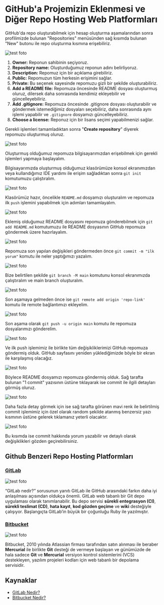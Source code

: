 # GitHub'a Projemizin Eklenmesi ve Diğer Repo Hosting Web Platformları

GitHub'da repo oluşturabilmek için hesap oluşturma aşamalarından sonra profilimizde bulunan "Repositories" menüsünden sağ kısımda bulunan "New" butonu ile repo oluşturma kısmına erişebiliriz.

![test foto](https://raw.githubusercontent.com/Kodluyoruz/taskforce/git/git/githuba-projemizin-eklenmesi-ve-diger-repo-hosting-web-platformlari/figures/github-repo-create.png)

1. **Owner:** Reponun sahibinin seçiyoruz.
2. **Repository name:** Oluşturduğumuz reponun adını belirliyoruz.
3. **Description:** Repomuz için bir açıklama girebiliriz.
4. **Public:** Repomuzun tüm herkesin erişimini sağlar.
5. **Private:** Bu seçenek sayesinde repomuzu gizli bir şekilde oluşturabiliriz.
6. **Add a README file:** Repomuza öncesinde README dosyası oluşturmuş oluruz, dilersek daha sonrasında kendimiz ekleyebilir ve güncelleyebiliriz.
7. **Add .gitignore:** Repomuza öncesinde .gitignore dosyası oluşturabilir ve göndermek istemediğimiz dosyaları seçebiliriz, daha sonrasında aynı işlemi yapabilir ve `.gitignore` dosyamızı güncelleyebiliriz.
8. **Choose a license:** Reponuz için bir lisans seçimi yapabilmenizi sağlar.

Gerekli işlemleri tamamladıktan sonra "**Create repository**" diyerek repomuzu oluşturmuş oluruz.

![test foto](https://raw.githubusercontent.com/Kodluyoruz/taskforce/git/git/githuba-projemizin-eklenmesi-ve-diger-repo-hosting-web-platformlari/figures/git-test-repo.png)

Oluşturmuş olduğumuz repomuza bilgisayarımızdan erişebilmek için gerekli işlemleri yapmaya başlayalım.

Bilgisayarımızda oluşturmuş olduğumuz klasörümüze konsol ekranımızdan veya kullandığımız IDE yardımı ile erişim sağladıktan sonra `git init` komutumuzu çalıştıralım.

![test foto](https://raw.githubusercontent.com/Kodluyoruz/taskforce/git/git/githuba-projemizin-eklenmesi-ve-diger-repo-hosting-web-platformlari/figures/git-init.png)

Klasörümüz hazır, öncelikle `README.md` dosyamızı oluşturalım ve repomuza ilk `push` işlemini yapabilmek için adımları tamamlayalım.

![test foto](https://raw.githubusercontent.com/Kodluyoruz/taskforce/git/git/githuba-projemizin-eklenmesi-ve-diger-repo-hosting-web-platformlari/figures/git-readme.png)

Eklemiş olduğumuz README dosyasını repomuza gönderebilmek için `git add README.md` komutumuzu ile README dosyasının GitHub repomuza göndermek üzere hazırlayalım.

![test foto](https://raw.githubusercontent.com/Kodluyoruz/taskforce/git/git/githuba-projemizin-eklenmesi-ve-diger-repo-hosting-web-platformlari/figures/git-add.png)

Repomuza son yapılan değişikleri göndermeden önce `git commit -m "ilk yorum"` komutu ile neler yaptığımızı yazalım.

![test foto](https://raw.githubusercontent.com/Kodluyoruz/taskforce/git/git/githuba-projemizin-eklenmesi-ve-diger-repo-hosting-web-platformlari/figures/git-commit.png)

Bize belirtilen şekilde `git branch -M main` komutunu konsol ekranımızda çalıştıralım ve main branch oluşturalım.

![test foto](https://raw.githubusercontent.com/Kodluyoruz/taskforce/git/git/githuba-projemizin-eklenmesi-ve-diger-repo-hosting-web-platformlari/figures/git-main-branch.png)

Son aşamaya gelmeden önce ise `git remote add origin 'repo-link'` komutu ile remote bağlantımızı ekleyelim.

![test foto](https://raw.githubusercontent.com/Kodluyoruz/taskforce/git/git/githuba-projemizin-eklenmesi-ve-diger-repo-hosting-web-platformlari/figures/git-remote.png)

Son aşama olarak `git push -u origin main` komutu ile repomuza dosyalarımızı gönderelim.

![test foto](https://raw.githubusercontent.com/Kodluyoruz/taskforce/git/git/githuba-projemizin-eklenmesi-ve-diger-repo-hosting-web-platformlari/figures/git-push.png)

Ve ilk push işlemimiz ile birlikte tüm değişikliklerimizi GitHub repomuza göndermiş olduk. GitHub sayfasını yeniden yüklediğimizde böyle bir ekran ile karşılaşmış olacağız.

![test foto](https://raw.githubusercontent.com/Kodluyoruz/taskforce/git/git/githuba-projemizin-eklenmesi-ve-diger-repo-hosting-web-platformlari/figures/github-screen.png)

Böylece README dosyamızı repomuza göndermiş olduk. Sağ tarafta bulunan "1 commit" yazısının üstüne tıklayarak ise commit ile ilgili detayları görmüş oluruz.

![test foto](https://raw.githubusercontent.com/Kodluyoruz/taskforce/git/git/githuba-projemizin-eklenmesi-ve-diger-repo-hosting-web-platformlari/figures/git-commit.png)

Daha fazla detay görmek için ise sağ tarafta görünen mavi renk ile belirtilmiş commit işlemimiz için özel olarak random şekilde atanmış benzersiz yazı kısmının üstüne gelerek tıklamanız yeterli olacaktır.

![test foto](https://raw.githubusercontent.com/Kodluyoruz/taskforce/git/git/githuba-projemizin-eklenmesi-ve-diger-repo-hosting-web-platformlari/figures/github-commit-detay.png)

Bu kısımda ise commit hakkında yorum yazabilir ve detaylı olarak değişiklikleri gözden geçirebilirsiniz.

## Github Benzeri Repo Hosting Platformları

### [**GitLab**](https://about.gitlab.com/)
![test foto](https://raw.githubusercontent.com/Kodluyoruz/taskforce/git/git/githuba-projemizin-eklenmesi-ve-diger-repo-hosting-web-platformlari/figures/gitlab.png)

“GitLab nedir?” sorusunun yanıtı GitLab ile GitHub arasındaki farkın daha iyi anlaşılması açısından oldukça önemli. GitLab web tabanlı bir Git depo uygulaması olarak tanımlanabilir. Bu depo servisi **sürekli entegrasyon (CI)**, **sürekli teslimat (CD)**, **hata kayıt**, **kod gözden geçime** ve **wiki** desteğiyle çalışıyor. Başlangıçta GitLab’in büyük bir çoğunluğu Ruby ile yazılmıştır.

### [Bitbucket](https://bitbucket.org/)
![test foto](https://raw.githubusercontent.com/Kodluyoruz/taskforce/git/git/githuba-projemizin-eklenmesi-ve-diger-repo-hosting-web-platformlari/figures/bitbucket.png)

Bitbucket, 2010 yılında Atlassian firması tarafından satın alınması ile beraber **Mercurial** ile birlikte **Git** desteği de vermeye başlayan ve günümüzde de hala sadece **Git** ve **Mercurial** versiyon kontrol sistemlerini (VCS) destekleyen, yazılım projeleri kodları için web tabanlı bir depolama servisidir.

## Kaynaklar
- [GitLab Nedir?](https://www.vargonen.com/blog/gitlab-nedir/)
- [Bitbucket Nedir?](https://medium.com/plugenie/bitbucket-nedir-2cc5820b51a6)

